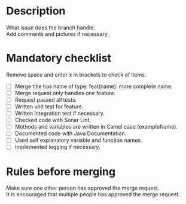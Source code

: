 # Description

What issue does the branch handle.  
Add comments and pictures if necessary.

# Mandatory checklist

Remove space and enter x in brackets to check of items.

- [ ] Merge title has name of type: feat(name): more complete name.
- [ ] Merge request only handles one feature.
- [ ] Request passed all tests.
- [ ] Written unit test for feature.
- [ ] Written integration test if necessary.
- [ ] Checked code with Sonar Lint.
- [ ] Methods and variables are written in Camel case (exampleName).
- [ ] Documented code with Java Documentation.
- [ ] Used self explanatory variable and function names.
- [ ] Implemented logging if necessary.

# Rules before merging
Make sure one other person has approved the merge request.  
It is encouraged that multiple people has approved the merge request.
